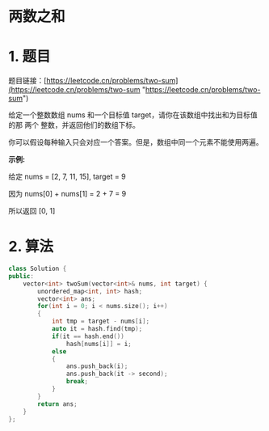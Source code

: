 # 两数之和

# 1. 题目

题目链接：[https://leetcode.cn/problems/two-sum](https://leetcode.cn/problems/two-sum "https://leetcode.cn/problems/two-sum")

给定一个整数数组 nums 和一个目标值 target，请你在该数组中找出和为目标值的那 两个 整数，并返回他们的数组下标。

你可以假设每种输入只会对应一个答案。但是，数组中同一个元素不能使用两遍。

**示例:**

给定 nums = \[2, 7, 11, 15], target = 9

因为 nums\[0] + nums\[1] = 2 + 7 = 9

所以返回 \[0, 1]

# 2. 算法

```c++
class Solution {
public:
    vector<int> twoSum(vector<int>& nums, int target) {
        unordered_map<int, int> hash;
        vector<int> ans;
        for(int i = 0; i < nums.size(); i++)
        {
            int tmp = target - nums[i];
            auto it = hash.find(tmp);
            if(it == hash.end())
                hash[nums[i]] = i;
            else
            {
                ans.push_back(i);
                ans.push_back(it -> second);
                break;
            }
        }
        return ans;
    }
};
```
